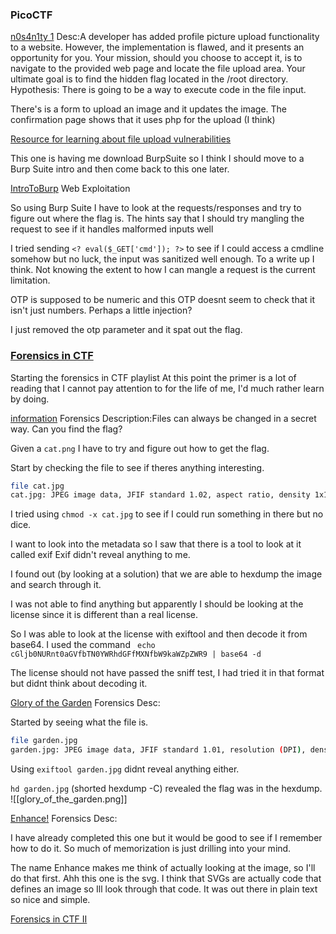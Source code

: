 ### PicoCTF

[n0s4n1ty 1](https://play.picoctf.org/practice/challenge/482)
Desc:A developer has added profile picture upload functionality to a website. However, the implementation is flawed, and it presents an opportunity for you. Your mission, should you choose to accept it, is to navigate to the provided web page and locate the file upload area. Your ultimate goal is to find the hidden flag located in the /root directory.
Hypothesis: There is going to be a way to execute code in the file input.

There's is a form to upload an image and it updates the image. 
The confirmation page shows that it uses php for the upload (I think)

[Resource for learning about file upload vulnerabilities](https://portswigger.net/web-security/file-upload)

This one is having me download BurpSuite so I think I should move to a Burp Suite intro and then come back to this one later.


[IntroToBurp](https://play.picoctf.org/practice/challenge/419?page=1&search=Burp)
Web Exploitation

So using Burp Suite I have to look at the requests/responses and try to figure out where the flag is. The hints say that I should try mangling the request to see if it handles malformed inputs well

I tried sending `<? eval($_GET['cmd']); ?>` to see if I could access a cmdline somehow but no luck, the input was sanitized well enough.
To a write up I think. Not knowing the extent to how I can mangle a request is the current limitation.

OTP is supposed to be numeric and this OTP doesnt seem to check that it isn't just numbers. Perhaps a little injection?

I just removed the otp parameter and it spat out the flag. 

### [Forensics in CTF](https://play.picoctf.org/playlists/16?m=115)
Starting the forensics in CTF playlist
At this point the primer is a lot of reading that I cannot pay attention to for the life of me, I'd much rather learn by doing.

[information](https://play.picoctf.org/playlists/16?m=115)
Forensics
Description:Files can always be changed in a secret way. Can you find the flag?

Given a `cat.png` I have to try and figure out how to get the flag.

Start by checking the file to see if theres anything interesting.
```bash
file cat.jpg
cat.jpg: JPEG image data, JFIF standard 1.02, aspect ratio, density 1x1, segment length 16, baseline, precision 8, 2560x1598, components 3
```
I tried using `chmod -x cat.jpg` to see if I could run something in there but no dice.

I want to look into the metadata so I saw that there is a tool to look at it called exif
Exif didn't reveal anything to me.

I found out (by looking at a solution) that we are able to hexdump the image and search through it.

I was not able to find anything but apparently I should be looking at the license since it is different than a real license.

So I was able to look at the license with exiftool and then decode it from base64.
I used the command ` echo cGljb0NURnt0aGVfbTN0YWRhdGFfMXNfbW9kaWZpZWR9 | base64 -d`

The license should not have passed the sniff test, I had tried it in that format but didnt think about decoding it.

[Glory of the Garden](https://play.picoctf.org/playlists/16?m=116)
Forensics
Desc:

Started by seeing what the file is.
```bash
file garden.jpg
garden.jpg: JPEG image data, JFIF standard 1.01, resolution (DPI), density 72x72, segment length 16, baseline, precision 8, 2999x2249, components 3
```
Using `exiftool garden.jpg` didnt reveal anything either.

`hd garden.jpg` (shorted hexdump -C) revealed the flag was in the hexdump.
![[glory_of_the_garden.png]]


[Enhance!]()
Forensics
Desc:

I have already completed this one but it would be good to see if I remember how to do it. So much of memorization is just drilling into your mind.

The name Enhance makes me think of actually looking at the image, so I'll do that first.
Ahh this one is the svg. I think that SVGs are actually code that defines an image so Ill look through that code.
It was out there in plain text so nice and simple.

[Forensics in CTF II](https://youtu.be/CfnkvMrHwVs)
